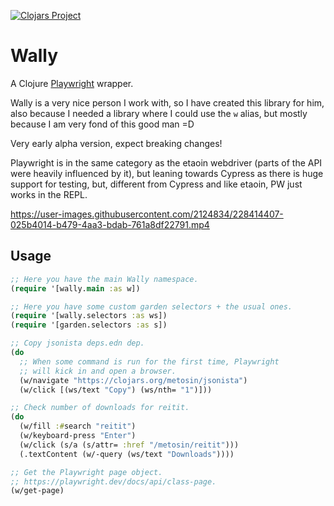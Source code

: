 [![Clojars Project](https://img.shields.io/clojars/v/io.github.pfeodrippe/wally.svg)](https://clojars.org/io.github.pfeodrippe/wally)

# Wally

A Clojure [Playwright](https://playwright.dev/) wrapper.

Wally is a very nice person I work with, so I have created this library for him,
also because I needed a library where I could use the `w` alias, but mostly
because I am very fond of this good man =D

Very early alpha version, expect breaking changes!


Playwright is in the same category as the etaoin webdriver (parts of the API were heavily influenced by it), but leaning towards Cypress as there is huge support for testing, but, different from Cypress and like etaoin, PW just works in the REPL.

https://user-images.githubusercontent.com/2124834/228414407-025b4014-b479-4aa3-bdab-761a8df22791.mp4

## Usage

```clojure
;; Here you have the main Wally namespace.
(require '[wally.main :as w])

;; Here you have some custom garden selectors + the usual ones.
(require '[wally.selectors :as ws])
(require '[garden.selectors :as s])

;; Copy jsonista deps.edn dep.
(do
  ;; When some command is run for the first time, Playwright
  ;; will kick in and open a browser.
  (w/navigate "https://clojars.org/metosin/jsonista")
  (w/click [(ws/text "Copy") (ws/nth= "1")]))

;; Check number of downloads for reitit.
(do
  (w/fill :#search "reitit")
  (w/keyboard-press "Enter")
  (w/click (s/a (s/attr= :href "/metosin/reitit")))
  (.textContent (w/-query (ws/text "Downloads"))))

;; Get the Playwright page object.
;; https://playwright.dev/docs/api/class-page.
(w/get-page)
```
